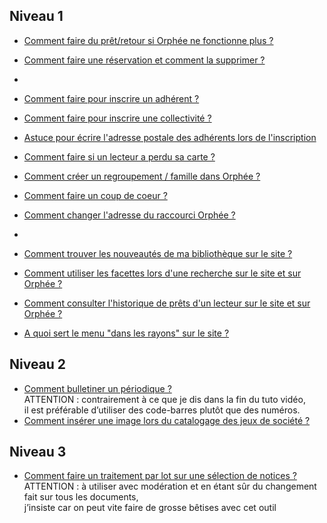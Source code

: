 ## Niveau 1
* [Comment faire du prêt/retour si Orphée ne fonctionne plus ?](https://www.screencast.com/t/UsbxvP0DEYg "tuto pret secours")
* [Comment faire une réservation et comment la supprimer ?](https://app.screencast.com/OQtJMJs68LBCW "tuto resa")
* 
* [Comment faire pour inscrire un adhérent ?](https://www.screencast.com/t/k5b3it4m "tuto inscription adh")
* [Comment faire pour inscrire une collectivité ?](https://www.screencast.com/t/LYa0Mwql9bl "tuto inscription coll")
* [Astuce pour écrire l'adresse postale des adhérents lors de l'inscription](https://www.screencast.com/t/jn45Nuh8uT "tuto fantoir")
* [Comment faire si un lecteur a perdu sa carte ?](https://www.screencast.com/t/kDA0xsrf "tuto perte carte")
* [Comment créer un regroupement / famille dans Orphée ?](https://www.screencast.com/t/V081DdJbcvfz "tuto regroupement")<br/>

* [Comment faire un coup de coeur ?](https://www.screencast.com/t/LMO0LQ8l3H "tuto cdc")
* [Comment changer l'adresse du raccourci Orphée ?](https://www.screencast.com/t/Uu9hcQpo "tuto raccourci")
* 
* [Comment trouver les nouveautés de ma bibliothèque sur le site ?](https://www.screencast.com/t/PiTkzc1g "tuto nouveautes")
* [Comment utiliser les facettes lors d'une recherche sur le site et sur Orphée ?](https://www.screencast.com/t/fYxc6lI7V "tuto facettes")
* [Comment consulter l'historique de prêts d'un lecteur sur le site et sur Orphée ?](https://www.screencast.com/t/vSU3EW8yvyiu "tuto historique")
* [A quoi sert le menu "dans les rayons" sur le site ?](https://www.screencast.com/t/FAsELe9mDi "tuto dans les rayons")<br/>
## Niveau 2
* [Comment bulletiner un périodique ?](https://www.screencast.com/t/jNiCxerx "tuto bulletinage")  <br/> ATTENTION : contrairement à ce que je dis dans la fin du tuto vidéo, <br/>il est préférable d’utiliser des code-barres plutôt que des numéros.<br/>
* [Comment insérer une image lors du catalogage des jeux de société ?](https://www.screencast.com/t/kgCBOpmQp "tuto image jeux")<br/>
## Niveau 3
* [Comment faire un traitement par lot sur une sélection de notices ?](https://www.screencast.com/t/OjMOHMUwEbN "tuto bulletinage")<br/>
ATTENTION : à utiliser avec modération et en étant sûr du changement fait sur tous les documents, <br/>j’insiste car on peut vite faire de grosse bêtises avec cet outil

